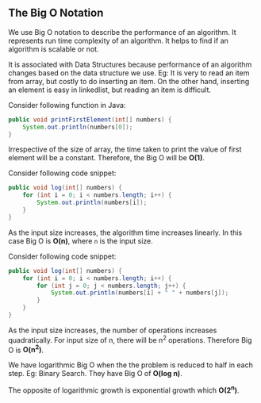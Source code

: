 ## The Big O Notation

We use Big O notation to describe the performance of an algorithm. It represents run time complexity of an algorithm. It helps to find if an algorithm is scalable or not.

It is associated with Data Structures because performance of an algorithm changes based on the data structure we use. Eg: It is very to read an item from array, but costly to do inserting an item. On the other hand, inserting an element is easy in linkedlist, but reading an item is difficult.

Consider following function in Java:

```java
public void printFirstElement(int[] numbers) {
    System.out.println(numbers[0]);
}
```

Irrespective of the size of array, the time taken to print the value of first element will be a constant. Therefore, the Big O will be __O(1)__.

Consider following code snippet:

```java
public void log(int[] numbers) {
    for (int i = 0; i < numbers.length; i++) {
        System.out.println(numbers[i]);
    }
}
```

As the input size increases, the algorithm time increases linearly. In this case Big O is __O(n)__, where `n` is the input size.

Consider following code snippet:

```java
public void log(int[] numbers) {
    for (int i = 0; i < numbers.length; i++) {
        for (int j = 0; j < numbers.length; j++) {
            System.out.println(numbers[i] + " " + numbers[j]);
        }
    }
}
```

As the input size increases, the number of operations increases quadratically. For input size of n, there will be n<sup>2</sup> operations. Therefore Big O is __O(n<sup>2</sup>)__.

We have logarithmic Big O when the the problem is reduced to half in each step. Eg: Binary Search. They have Big O of __O(log n)__.

The opposite of logarithmic growth is exponential growth which __O(2<sup>n</sup>)__.

